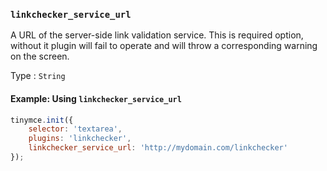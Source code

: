 ### `linkchecker_service_url`

A URL of the server-side link validation service. This is required option, without it plugin will fail to operate and will throw a corresponding warning on the screen.

Type
: `String`

#### Example: Using `linkchecker_service_url`

```js
tinymce.init({
    selector: 'textarea',
    plugins: 'linkchecker',
    linkchecker_service_url: 'http://mydomain.com/linkchecker'
});
```

